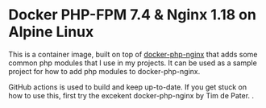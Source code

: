# Docker PHP-FPM 7.4 & Nginx 1.18 on Alpine Linux
This is a container image, built on top of [docker-php-nginx](https://github.com/TrafeX/docker-php-nginx/) that adds some common php modules that I use in my projects. It can be used as a sample project for how to add php modules to docker-php-nginx.

GitHub actions is used to build and keep up-to-date. If you get stuck on how to use this, first try the excekent docker-php-nginx by Tim de Pater.
.
